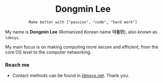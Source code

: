 <h1 align="center">Dongmin Lee</h1>
<p align="center">
<code>Make better with ["passion", "code", "hard work"]</code>
</p>

My name is **Dongmin Lee** (Romanized Korean name **이동민**), also known as `ldmsys`.

My main focus is on making computing more secure and efficient, from the core OS level to the computer networking.

### Reach me
 * Contact methods can be found in [ldmsys.net](https://ldmsys.net). Thank you.
<!--
**ldmsys/ldmsys** is a ✨ _special_ ✨ repository because its `README.md` (this file) appears on your GitHub profile.

Here are some ideas to get you started:

- 🔭 I’m currently working on ...
- 🌱 I’m currently learning ...
- 👯 I’m looking to collaborate on ...
- 🤔 I’m looking for help with ...
- 💬 Ask me about ...
- 📫 How to reach me: ...
- 😄 Pronouns: ...
- ⚡ Fun fact: ...
-->
